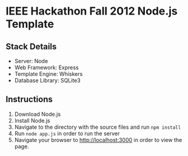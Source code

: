 IEEE Hackathon Fall 2012 Node.js Template
=========================================

Stack Details
-------------

- Server: Node
- Web Framework: Express
- Template Engine: Whiskers
- Database Library: SQLite3

Instructions
------------

1. Download Node.js
2. Install Node.js
3. Navigate to the directory with the source files and
run `npm install`
4. Run `node app.js` in order to run the server
5. Navigate your browser to [http://localhost:3000](http://localhost:3000) in order to view
the page.
